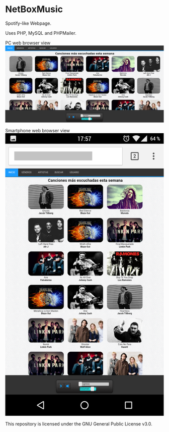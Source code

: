 # NetBoxMusic

Spotify-like Webpage.

Uses PHP, MySQL and PHPMailer.

PC web browser view
![Image](PC_sample.png)

Smartphone web browser view
![Image](Smartphone_sample.png)



This repository is licensed under the GNU General Public License v3.0.
